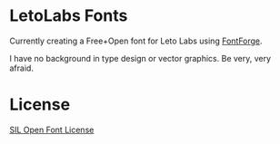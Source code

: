 # LetoLabs Fonts

Currently creating a Free+Open font for Leto Labs using [FontForge](https://fontforge.github.com).

I have no background in type design or vector graphics. Be very, very afraid.

# License

[SIL Open Font License](https://en.wikipedia.org/wiki/SIL_Open_Font_License)
